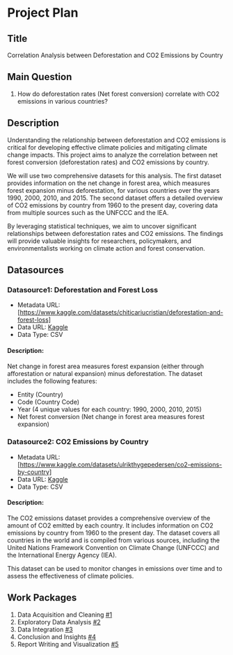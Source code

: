 # Project Plan

## Title
<!-- Give your project a short title. -->
Correlation Analysis between Deforestation and CO2 Emissions by Country

## Main Question

<!-- Think about one main question you want to answer based on the data. -->
1. How do deforestation rates (Net forest conversion) correlate with CO2 emissions in various countries?

## Description

<!-- Describe your data science project in max. 200 words. Consider writing about why and how you attempt it. -->
Understanding the relationship between deforestation and CO2 emissions is critical for developing effective climate policies and mitigating climate change impacts. This project aims to analyze the correlation between net forest conversion (deforestation rates) and CO2 emissions by country.

We will use two comprehensive datasets for this analysis. The first dataset provides information on the net change in forest area, which measures forest expansion minus deforestation, for various countries over the years 1990, 2000, 2010, and 2015. The second dataset offers a detailed overview of CO2 emissions by country from 1960 to the present day, covering data from multiple sources such as the UNFCCC and the IEA.

By leveraging statistical techniques, we aim to uncover significant relationships between deforestation rates and CO2 emissions. The findings will provide valuable insights for researchers, policymakers, and environmentalists working on climate action and forest conservation.

## Datasources

<!-- Describe each datasource you plan to use in a section. Use the prefix "DatasourceX" where X is the id of the datasource. -->

### Datasource1: Deforestation and Forest Loss
* Metadata URL: [https://www.kaggle.com/datasets/chiticariucristian/deforestation-and-forest-loss]
* Data URL: [Kaggle](https://www.kaggle.com/datasets/chiticariucristian/deforestation-and-forest-loss)
* Data Type: CSV

#### Description:
Net change in forest area measures forest expansion (either through afforestation or natural expansion) minus deforestation. The dataset includes the following features:
- Entity (Country)
- Code (Country Code)
- Year (4 unique values for each country: 1990, 2000, 2010, 2015)
- Net forest conversion (Net change in forest area measures forest expansion)

### Datasource2: CO2 Emissions by Country
* Metadata URL: [https://www.kaggle.com/datasets/ulrikthygepedersen/co2-emissions-by-country]
* Data URL: [Kaggle](https://www.kaggle.com/datasets/ulrikthygepedersen/co2-emissions-by-country)
* Data Type: CSV

#### Description:
The CO2 emissions dataset provides a comprehensive overview of the amount of CO2 emitted by each country. It includes information on CO2 emissions by country from 1960 to the present day. The dataset covers all countries in the world and is compiled from various sources, including the United Nations Framework Convention on Climate Change (UNFCCC) and the International Energy Agency (IEA).

This dataset can be used to monitor changes in emissions over time and to assess the effectiveness of climate policies.

## Work Packages

1. Data Acquisition and Cleaning [#1][i1]
2. Exploratory Data Analysis [#2][i2]
3. Data Integration [#3][i3]
4. Conclusion and Insights [#4][i4]
5. Report Writing and Visualization [#5][i5]

[i1]: https://github.com/Nasimattar/made-ns/issues/1
[i2]: https://github.com/Nasimattar/made-ns/issues/2
[i3]: https://github.com/Nasimattar/made-ns/issues/3
[i4]: https://github.com/Nasimattar/made-ns/issues/4
[i5]: https://github.com/Nasimattar/made-ns/issues/5
